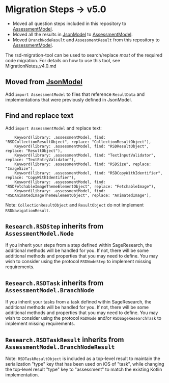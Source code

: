 #   Migration Steps -> v5.0

- Moved all question steps included in this repository to [AssessmentModel](https://github.com/Sage-Bionetworks/AssessmentModelKMM.git).
- Moved all the results in [JsonModel](https://github.com/Sage-Bionetworks/JsonModel-Swift.git) to [AssessmentModel](https://github.com/Sage-Bionetworks/AssessmentModelKMM.git).
- Moved `BranchNodeResult` and `AssessmentResult` from this repository to [AssessmentModel](https://github.com/Sage-Bionetworks/AssessmentModelKMM.git).

The rsd-migration-tool can be used to search/replace *most* of the required code migration. For details
on how to use this tool, see MigrationNotes_v4.0.md

## Moved from [JsonModel](https://github.com/Sage-Bionetworks/JsonModel-Swift.git)

Add `import AssessmentModel` to files that reference `ResultData` and implementations that were previously defined in JsonModel.

## Find and replace text

Add `import AssessmentModel` and replace text:

```
    Keyword(library: .assessmentModel, find: "RSDCollectionResultObject", replace: "CollectionResultObject"),
    Keyword(library: .assessmentModel, find: "RSDResultObject", replace: "ResultObject"),
    Keyword(library: .assessmentModel, find: "TextInputValidator", replace: "TextEntryValidator"),
    Keyword(library: .assessmentModel, find: "RSDSize", replace: "ImageSize"),
    Keyword(library: .assessmentModel, find: "RSDCopyWithIdentifier", replace: "CopyWithIdentifier"),
    Keyword(library: .assessmentModel, find: "RSDFetchableImageThemeElementObject", replace: "FetchableImage"),
    Keyword(library: .assessmentModel, find: "RSDAnimatedImageThemeElementObject", replace: "AnimatedImage"),
```

Note: `CollectionResultObject` and `ResultObject` do not implement `RSDNavigationResult`.

## `Research.RSDStep` inherits from `AssessmentModel.Node`

If you inherit your steps from a step defined within SageResearch, the additional methods will be
handled for you. If not, there will be some additional methods and properties that you may need
to define. You may wish to consider using the protocol `RSDNodeStep` to implement missing requirements.

## `Research.RSDTask` inherits from `AssessmentModel.BranchNode`

If you inherit your tasks from a task defined within SageResearch, the additional methods will be 
handled for you. If not, there will be some additional methods and properties that you may need
to define. You may wish to consider using the protocol `RSDNode` and/or `RSDSageResearchTask` to 
implement missing requirements.

## `Research.RSDTaskResult` inherits from `AssessmentModel.BranchNodeResult`

Note: `RSDTaskResultObject` is included as a top-level result to maintain the serialization "type"
key that has been used on iOS of "task", while changing the top-level result "type" key to "assessment"
to match the existing Kotlin implementation.
